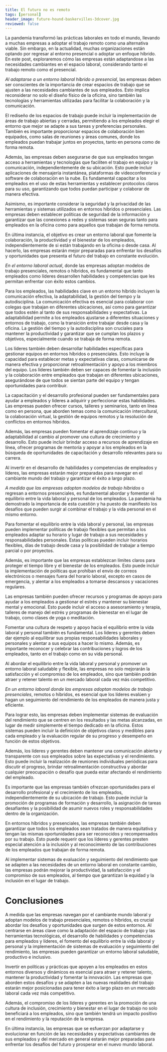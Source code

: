 ```yaml
---
title: El futuro no es remoto
tags: [personal]
header_image: future-hound-baskervilles-3dcover.jpg
reviewed: false
---
```

La pandemia transformó las prácticas laborales en todo el mundo, llevando a muchas empresas a adoptar el trabajo remoto como una alternativa viable. Sin embargo, en la actualidad, muchas organizaciones están optando por regresar al entorno presencial o adoptar un enfoque híbrido. En este post, exploraremos cómo las empresas están adaptandose a las necesidades cambiantes en el espacio laboral, considerando tanto el trabajo remoto como el presencial.

*Al adaptarse a un entorno laboral híbrido o presencial*, las empresas deben ser conscientes de la importancia de crear espacios de trabajo que se ajusten a las necesidades cambiantes de sus empleados. Esto implica reconsiderar no solo el diseño físico de la oficina, sino también las tecnologías y herramientas utilizadas para facilitar la colaboración y la comunicación.

El rediseño de los espacios de trabajo puede incluir la implementación de áreas de trabajo abiertas y cerradas, permitiendo a los empleados elegir el entorno que mejor se adapte a sus tareas y preferencias personales. También es importante proporcionar espacios de colaboración bien equipados, como salas de reuniones y áreas comunes, donde los empleados puedan trabajar juntos en proyectos, tanto en persona como de forma remota.

Además, las empresas deben asegurarse de que sus empleados tengan acceso a herramientas y tecnologías que faciliten el trabajo en equipo y la comunicación, independientemente de su ubicación. Esto puede incluir aplicaciones de mensajería instantánea, plataformas de videoconferencia y software de colaboración en la nube. Es fundamental capacitar a los empleados en el uso de estas herramientas y establecer protocolos claros para su uso, garantizando que todos puedan participar y colaborar de manera efectiva.

Asimismo, es importante considerar la seguridad y la privacidad de las herramientas y sistemas utilizados en entornos híbridos o presenciales. Las empresas deben establecer políticas de seguridad de la información y garantizar que las conexiones a redes y sistemas sean seguras tanto para empleados en la oficina como para aquellos que trabajan de forma remota.

En última instancia, el objetivo es crear un entorno laboral que fomente la colaboración, la productividad y el bienestar de los empleados, independientemente de si están trabajando en la oficina o desde casa. Al hacerlo, las empresas estarán mejor preparadas para enfrentar los desafíos y oportunidades que presenta el futuro del trabajo en constante evolución.

*En el entorno laboral actual*, donde las empresas adoptan modelos de trabajo presenciales, remotos o híbridos, es fundamental que tanto empleados como líderes desarrollen habilidades y competencias que les permitan enfrentar con éxito estos cambios.

Para los empleados, las habilidades clave en un entorno híbrido incluyen la comunicación efectiva, la adaptabilidad, la gestión del tiempo y la autodisciplina. La comunicación efectiva es esencial para colaborar con colegas que trabajan en diferentes ubicaciones, así como para garantizar que todos estén al tanto de sus responsabilidades y expectativas. La adaptabilidad permite a los empleados ajustarse a diferentes situaciones y entornos de trabajo, como la transición entre trabajar desde casa y la oficina. La gestión del tiempo y la autodisciplina son cruciales para mantener la productividad y garantizar que se cumplan los plazos y objetivos, especialmente cuando se trabaja de forma remota.

Los líderes también deben desarrollar habilidades específicas para gestionar equipos en entornos híbridos o presenciales. Esto incluye la capacidad para establecer metas y expectativas claras, comunicarse de manera efectiva y proporcionar retroalimentación y apoyo a los miembros del equipo. Los líderes también deben ser capaces de fomentar la inclusión y la colaboración entre empleados que trabajan en diferentes ubicaciones, asegurándose de que todos se sientan parte del equipo y tengan oportunidades para contribuir.

La capacitación y el desarrollo profesional pueden ser fundamentales para ayudar a empleados y líderes a adquirir y perfeccionar estas habilidades. Las empresas pueden ofrecer cursos, talleres y seminarios, tanto en línea como en persona, que aborden temas como la comunicación intercultural, la colaboración virtual, la gestión de equipos remotos y la resolución de conflictos en entornos híbridos.

Además, las empresas pueden fomentar el aprendizaje continuo y la adaptabilidad al cambio al promover una cultura de crecimiento y desarrollo. Esto puede incluir brindar acceso a recursos de aprendizaje en línea, ofrecer programas de mentoría y apoyar a los empleados en la búsqueda de oportunidades de capacitación y desarrollo relevantes para su carrera.

Al invertir en el desarrollo de habilidades y competencias de empleados y líderes, las empresas estarán mejor preparadas para navegar en el cambiante mundo del trabajo y garantizar el éxito a largo plazo.

*A medida que las empresas adoptan modelos de trabajo híbridos* o regresan a entornos presenciales, es fundamental abordar y fomentar el equilibrio entre la vida laboral y personal de los empleados. La pandemia ha demostrado la importancia de esta cuestión y ha puesto de manifiesto los desafíos que pueden surgir al combinar el trabajo y la vida personal en el mismo entorno.

Para fomentar el equilibrio entre la vida laboral y personal, las empresas pueden implementar políticas de trabajo flexibles que permitan a los empleados adaptar su horario y lugar de trabajo a sus necesidades y responsabilidades personales. Estas políticas pueden incluir horarios flexibles, días de trabajo desde casa y la posibilidad de trabajar a tiempo parcial o por proyectos.

Además, es importante que las empresas establezcan límites claros para proteger el tiempo libre y el bienestar de los empleados. Esto puede incluir la implementación de políticas que prohíban el envío de correos electrónicos o mensajes fuera del horario laboral, excepto en casos de emergencia, y alentar a los empleados a tomarse descansos y vacaciones regulares.

Las empresas también pueden ofrecer recursos y programas de apoyo para ayudar a los empleados a gestionar el estrés y mantener su bienestar mental y emocional. Esto puede incluir el acceso a asesoramiento y terapia, talleres de manejo del estrés y programas de bienestar en el lugar de trabajo, como clases de yoga o meditación.

Fomentar una cultura de respeto y apoyo hacia el equilibrio entre la vida laboral y personal también es fundamental. Los líderes y gerentes deben dar ejemplo al equilibrar sus propias responsabilidades laborales y personales y alentar a sus equipos a hacer lo mismo. Además, es importante reconocer y celebrar las contribuciones y logros de los empleados, tanto en el trabajo como en su vida personal.

Al abordar el equilibrio entre la vida laboral y personal y promover un entorno laboral saludable y flexible, las empresas no solo mejorarán la satisfacción y el compromiso de los empleados, sino que también podrán atraer y retener talento en un mercado laboral cada vez más competitivo.

*En un entorno laboral donde las empresas adoptan modelos de trabajo presenciales*, remotos o híbridos, es esencial que los líderes evalúen y hagan un seguimiento del rendimiento de los empleados de manera justa y eficiente.

Para lograr esto, las empresas deben implementar sistemas de evaluación del rendimiento que se centren en los resultados y las metas alcanzadas, en lugar de medir simplemente el tiempo dedicado en la oficina. Estos sistemas pueden incluir la definición de objetivos claros y medibles para cada empleado y la evaluación regular de su progreso y desempeño en función de estos objetivos.

Además, los líderes y gerentes deben mantener una comunicación abierta y transparente con sus empleados sobre las expectativas y el rendimiento. Esto puede incluir la realización de reuniones individuales periódicas para discutir el progreso, brindar retroalimentación constructiva y abordar cualquier preocupación o desafío que pueda estar afectando el rendimiento del empleado.

Es importante que las empresas también ofrezcan oportunidades para el desarrollo profesional y el crecimiento de los empleados, independientemente de su ubicación de trabajo. Esto puede incluir la promoción de programas de formación y desarrollo, la asignación de tareas desafiantes y la posibilidad de asumir nuevos roles y responsabilidades dentro de la organización.

En entornos híbridos y presenciales, las empresas también deben garantizar que todos los empleados sean tratados de manera equitativa y tengan las mismas oportunidades para ser reconocidos y recompensados por su trabajo. Esto puede requerir que los líderes y gerentes presten especial atención a la inclusión y al reconocimiento de las contribuciones de los empleados que trabajan de forma remota.

Al implementar sistemas de evaluación y seguimiento del rendimiento que se adapten a las necesidades de un entorno laboral en constante cambio, las empresas podrán mejorar la productividad, la satisfacción y el compromiso de sus empleados, al tiempo que garantizan la equidad y la inclusión en el lugar de trabajo.

# Conclusiones

A medida que las empresas navegan por el cambiante mundo laboral y adoptan modelos de trabajo presenciales, remotos o híbridos, es crucial abordar los desafíos y oportunidades que surgen de estos entornos. Al centrarse en áreas clave como la adaptación del espacio de trabajo y las herramientas tecnológicas, el desarrollo de habilidades y competencias para empleados y líderes, el fomento del equilibrio entre la vida laboral y personal y la implementación de sistemas de evaluación y seguimiento del rendimiento, las empresas pueden garantizar un entorno laboral saludable, productivo e inclusivo.

Invertir en políticas y prácticas que apoyen a los empleados en estos entornos diversos y dinámicos es esencial para atraer y retener talento, mantener la productividad y fomentar la innovación. Las empresas que aborden estos desafíos y se adapten a las nuevas realidades del trabajo estarán mejor posicionadas para tener éxito a largo plazo en un mercado laboral cada vez más competitivo.

Además, el compromiso de los líderes y gerentes en la promoción de una cultura de inclusión, crecimiento y bienestar en el lugar de trabajo no solo beneficiará a los empleados, sino que también tendrá un impacto positivo en el rendimiento y la reputación de la empresa.

En última instancia, las empresas que se esfuerzan por adaptarse y evolucionar en función de las necesidades y expectativas cambiantes de sus empleados y del mercado en general estarán mejor preparadas para enfrentar los desafíos del futuro y prosperar en el nuevo mundo laboral.
